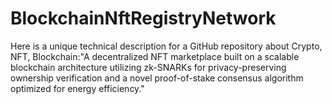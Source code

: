 # BlockchainNftRegistryNetwork
Here is a unique technical description for a GitHub repository about Crypto, NFT, Blockchain:"A decentralized NFT marketplace built on a scalable blockchain architecture utilizing zk-SNARKs for privacy-preserving ownership verification and a novel proof-of-stake consensus algorithm optimized for energy efficiency."
